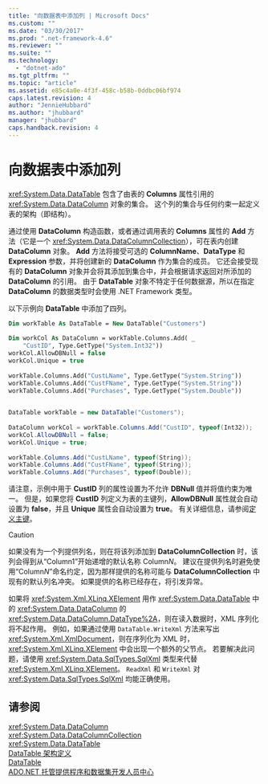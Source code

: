 ```yaml
---
title: "向数据表中添加列 | Microsoft Docs"
ms.custom: ""
ms.date: "03/30/2017"
ms.prod: ".net-framework-4.6"
ms.reviewer: ""
ms.suite: ""
ms.technology: 
  - "dotnet-ado"
ms.tgt_pltfrm: ""
ms.topic: "article"
ms.assetid: e85c4a0e-4f3f-458c-b58b-0ddbc06bf974
caps.latest.revision: 4
author: "JennieHubbard"
ms.author: "jhubbard"
manager: "jhubbard"
caps.handback.revision: 4
---
```

# 向数据表中添加列
<xref:System.Data.DataTable> 包含了由表的 **Columns** 属性引用的 <xref:System.Data.DataColumn> 对象的集合。  这个列的集合与任何约束一起定义表的架构（即结构）。  
  
 通过使用 **DataColumn** 构造函数，或者通过调用表的 **Columns** 属性的 **Add** 方法（它是一个 <xref:System.Data.DataColumnCollection>），可在表内创建 **DataColumn** 对象。  **Add** 方法将接受可选的 **ColumnName**、**DataType** 和 **Expression** 参数，并将创建新的 **DataColumn** 作为集合的成员。  它还会接受现有的 **DataColumn** 对象并会将其添加到集合中，并会根据请求返回对所添加的 **DataColumn** 的引用。  由于 **DataTable** 对象不特定于任何数据源，所以在指定 **DataColumn** 的数据类型时会使用 .NET Framework 类型。  
  
 以下示例向 **DataTable** 中添加了四列。  
  
```vb  
Dim workTable As DataTable = New DataTable("Customers")  
  
Dim workCol As DataColumn = workTable.Columns.Add( _  
    "CustID", Type.GetType("System.Int32"))  
workCol.AllowDBNull = false  
workCol.Unique = true  
  
workTable.Columns.Add("CustLName", Type.GetType("System.String"))  
workTable.Columns.Add("CustFName", Type.GetType("System.String"))  
workTable.Columns.Add("Purchases", Type.GetType("System.Double"))  
  
```  
  
```csharp  
DataTable workTable = new DataTable("Customers");  
  
DataColumn workCol = workTable.Columns.Add("CustID", typeof(Int32));  
workCol.AllowDBNull = false;  
workCol.Unique = true;  
  
workTable.Columns.Add("CustLName", typeof(String));  
workTable.Columns.Add("CustFName", typeof(String));  
workTable.Columns.Add("Purchases", typeof(Double));  
```  
  
 请注意，示例中用于 **CustID** 列的属性设置为不允许 **DBNull** 值并将值约束为唯一。  但是，如果您将 **CustID** 列定义为表的主键列，**AllowDBNull** 属性就会自动设置为 **false**，并且 **Unique** 属性会自动设置为 **true**。  有关详细信息，请参阅[定义主键](../../../../../docs/framework/data/adonet/dataset-datatable-dataview/defining-primary-keys.md)。  
  
> [!CAUTION]
>  如果没有为一个列提供列名，则在将该列添加到 **DataColumnCollection** 时，该列会得到从“Column1”开始递增的默认名称 Column*N*。  建议在提供列名时避免使用“Column*N*”命名约定，因为那样提供的名称可能与 **DataColumnCollection** 中现有的默认列名冲突。  如果提供的名称已经存在，将引发异常。  
  
 如果将 <xref:System.Xml.XLinq.XElement> 用作 <xref:System.Data.DataTable> 中的 <xref:System.Data.DataColumn> 的 <xref:System.Data.DataColumn.DataType%2A>，则在读入数据时，XML 序列化将不起作用。  例如，如果通过使用 `DataTable.WriteXml` 方法来写出 <xref:System.Xml.XmlDocument>，则在序列化为 XML 时，<xref:System.Xml.XLinq.XElement> 中会出现一个额外的父节点。  若要解决此问题，请使用 <xref:System.Data.SqlTypes.SqlXml> 类型来代替 <xref:System.Xml.XLinq.XElement>。  `ReadXml` 和 `WriteXml` 对 <xref:System.Data.SqlTypes.SqlXml> 均能正确使用。  
  
## 请参阅  
 <xref:System.Data.DataColumn>   
 <xref:System.Data.DataColumnCollection>   
 <xref:System.Data.DataTable>   
 [DataTable 架构定义](../../../../../docs/framework/data/adonet/dataset-datatable-dataview/datatable-schema-definition.md)   
 [DataTable](../../../../../docs/framework/data/adonet/dataset-datatable-dataview/datatables.md)   
 [ADO.NET 托管提供程序和数据集开发人员中心](http://go.microsoft.com/fwlink/?LinkId=217917)
